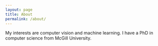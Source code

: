 ```yaml
---
layout: page
title: About
permalink: /about/
---
```


My interests are computer vision and machine learning. I have a PhD in computer science from McGill University.
